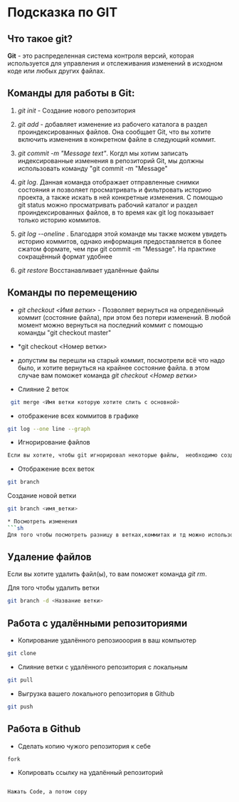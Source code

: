 # Подсказка по GIT
## Что такое git?
**Git** - это  распределенная система контроля версий, которая используется для управления и отслеживания изменений в исходном коде или любых других файлах.
## Команды для работы в Git:

1. *git init* - Создание нового репозитория

2. *git add* - добавляет изменение из рабочего каталога в раздел проиндексированных файлов. Она сообщает Git, что вы хотите включить изменения в конкретном файле в следующий коммит.

3. *git commit -m "Message text"*. Когдп  мы хотим записать индексированные изменения в репозиторий Git, мы должны использовать команду "git commit -m "Message"

4. *git log*. Данная команда  отображает отправленные снимки состояния и позволяет просматривать и фильтровать историю проекта, а также искать в ней конкретные изменения. С помощью git status можно просматривать рабочий каталог и раздел проиндексированных файлов, в то время как git log показывает только историю коммитов.

5. *git log --oneline* . Благодаря этой команде мы также можем увидеть историю коммитов, однако информация предоставляется в более сжатом формате, чем при git commit -m "Message". На практике сокращённый формат удобнее

6. *git restore* Восстанавливает удалённые файлы

## Команды по перемещению 

* *git checkout <Имя ветки>* - Позволяет вернуться на определённый коммит (состояние файла), при этом без потери изменений. В любой момент можно вернуться на последний коммит с помощью команды "git checkout master"
* *git checkout <Номер ветки>
* допустим вы перешли на старый коммит, посмотрели всё что надо было, и хотите вернуться на крайнее состояние файла. в этом случае вам поможет команда *git checkout <Номер ветки>*

* Слияние 2 веток
```sh
 git merge <Имя ветки которую хотите слить с основной>
 ``` 

* отображение всех коммитов в графике
```sh
git log --one line --graph
```

* Игнорирование файлов 
```sh
Если вы хотите, чтобы git игнорировал некоторые файлы,  необходимо создать служебную папку с названием <.gitignore> и добавить файл, который вы хотите игнорировать. Кроме того, не забудьте добавить сам файл .gitignore в игнорируемые.
```



* Отображение всех веток
```sh
git branch
```

Создание новой ветки
```sh
git branch <имя_ветки>

* Посмотреть изменения
```sh
Для того чтобы посмотреть разницу в ветках,коммитах и тд можно использовать команду <git diff>
```

## Удаление файлов
Если вы хотите удалить файл(ы), то вам поможет команда *git rm*.

 Для того чтобы удалить ветки 
```sh
git branch -d <Название ветки>
``` 

## Работа с удалёнными репозиториями 

* Копирование удалённого репозиооория в ваш компьютер
```sh
git clone
```

* Слияние ветки с удалённого репозитория с локальным 
```sh
git pull
```

* Выгрузка вашего локального репозитория в Github
```sh
git push
```
## Работа в Github

* Сделать копию чужого репозитория к себе
```sh
fork
```

* Копировать ссылку на удалённый репозиторий
```sh

Нажать Code, а потом copy

